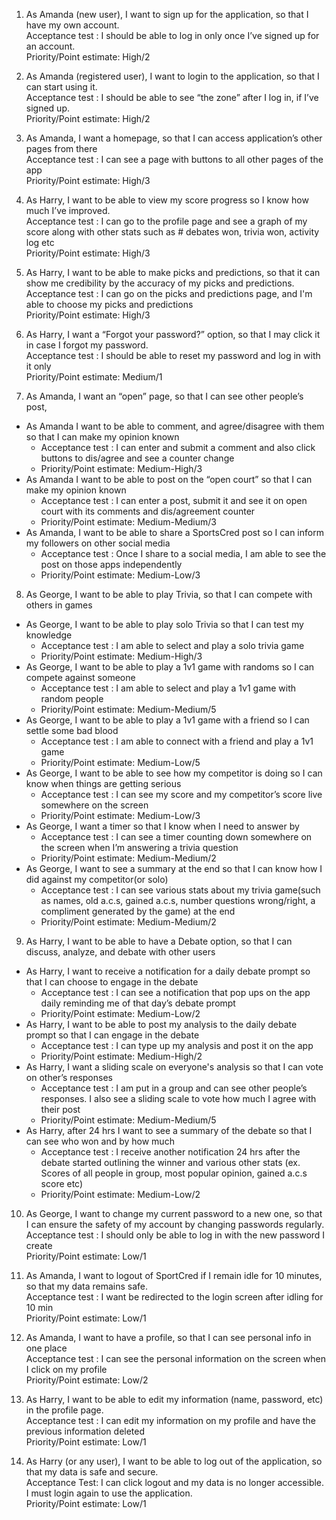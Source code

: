 1. As Amanda (new user), I want to sign up for the application, so that I have my own account.  
Acceptance test : I should be able to log in only once I’ve signed up for an account.  
Priority/Point estimate:  High/2

2. As Amanda (registered user), I want to login to the application, so that I can start using it.    
Acceptance test : I should be able to see “the zone” after I log in, if I’ve signed up.  
Priority/Point estimate:  High/2

3. As Amanda, I want a homepage, so that I can access application’s other pages from there   
Acceptance test : I can see a page with buttons to all other pages of the app  
Priority/Point estimate:  High/3

4. As Harry, I want to be able to view my score progress so I know how much I’ve improved.  
Acceptance test : I can go to the profile page and see a graph of my score along with other stats such as # debates won, trivia won, activity log etc  
Priority/Point estimate:  High/3

5. As Harry, I want to be able to make picks and predictions, so that it can show me credibility by the accuracy of my picks and predictions.  
Acceptance test : I can go on the picks and predictions page, and I'm able to choose my picks and predictions  
Priority/Point estimate:  High/3

6. As Harry, I want a “Forgot your password?” option, so that I may click it in case I forgot my password.  
Acceptance test :  I should be able to reset my password and log in with it only  
Priority/Point estimate: Medium/1

7. As Amanda, I want an “open” page, so that I can see other people’s post,   
  * As Amanda I want to be able to comment, and agree/disagree with them so that I can make my opinion known  
    * Acceptance test : I can enter and submit a comment and also click buttons to dis/agree and see a counter change  
    * Priority/Point estimate:  Medium-High/3  
  * As Amanda I want to be able to post on the “open court” so that I can make my opinion known  
    * Acceptance test : I can enter a post, submit it and see it on open court with its comments and dis/agreement counter  
    * Priority/Point estimate:  Medium-Medium/3  
  * As Amanda, I want to be able to share a SportsCred post so I can inform my followers on other social media  
    * Acceptance test : Once I share to a social media, I am able to see the post on those apps independently  
    * Priority/Point estimate:  Medium-Low/3  

8. As George, I want to be able to play Trivia, so that I can compete with others in games  
  * As George, I want to be able to play solo Trivia so that I can test my knowledge
    * Acceptance test : I am able to select and play a solo trivia game
    * Priority/Point estimate:  Medium-High/3
  * As George, I want to be able to play a 1v1 game with randoms so I can compete against someone
    * Acceptance test : I am able to select and play a 1v1 game with random people
    * Priority/Point estimate:  Medium-Medium/5
  * As George, I want to be able to play a 1v1 game with a friend so I can settle some bad blood
    * Acceptance test : I am able to connect with a friend and play a 1v1 game 
    * Priority/Point estimate:  Medium-Low/5
  * As George, I want to be able to see how my competitor is doing so I can know when things are getting serious
    * Acceptance test : I can see my score and my competitor’s score live somewhere on the screen
    * Priority/Point estimate:  Medium-Low/3
  * As George, I want a timer so that I know when I need to answer by
    * Acceptance test : I can see a timer counting down somewhere on the screen when I’m answering a trivia question
    * Priority/Point estimate:  Medium-Medium/2
  * As George, I want to see a summary at the end so that I can know how I did against my competitor(or solo)
    * Acceptance test : I can see various stats about my trivia game(such as names, old a.c.s, gained a.c.s, number questions wrong/right, a compliment generated by the game) at the end 
    * Priority/Point estimate:  Medium-Medium/2

9. As Harry, I want to be able to have a Debate option, so that I can discuss, analyze, and debate with other users  
  * As Harry, I want to receive a notification for a daily debate prompt so that I can choose to engage in the debate
    * Acceptance test : I can see a notification that pop ups on the app daily reminding me of that day’s debate prompt
    * Priority/Point estimate:  Medium-Low/2
  * As Harry, I want to be able to post my analysis to the daily debate prompt so that I can engage in the debate
    * Acceptance test : I can type up my analysis and post it on the app
    * Priority/Point estimate:  Medium-High/2
  * As Harry, I want a sliding scale on everyone's analysis so that I can vote on other’s responses
    * Acceptance test : I am put in a group and can see other people’s responses. I also see a sliding scale to vote how much I agree with their post
    * Priority/Point estimate:  Medium-Medium/5
  * As Harry, after 24 hrs I want to see a summary of the debate so that I can see who won and by how much
    * Acceptance test : I receive another notification 24 hrs after the debate started outlining the winner and various other stats (ex. Scores of all people in group, most popular opinion, gained a.c.s score etc)
    * Priority/Point estimate:  Medium-Low/2

10. As George, I want to change my current password to a new one, so that I can ensure the safety of my account by changing passwords regularly.  
Acceptance test : I should only be able to log in with the new password I create  
Priority/Point estimate:  Low/1

11. As Amanda, I want to logout of SportCred if I remain idle for 10 minutes, so that my data remains safe.  
Acceptance test : I want be redirected to the login screen after idling for 10 min  
Priority/Point estimate:  Low/1

12. As Amanda, I want to have a profile, so that I can see personal info in one place  
Acceptance test : I can see the personal information on the screen when I click on my profile  
Priority/Point estimate: Low/2

13. As Harry, I want to be able to edit my information (name, password, etc) in the profile page.  
Acceptance test : I can edit my information on my profile and have the previous information deleted  
Priority/Point estimate:  Low/1

14. As Harry (or any user), I want to be able to log out of the application, so that my data is safe and secure.   
Acceptance Test: I can click logout and my data is no longer accessible. I must login again to use the application.  
Priority/Point estimate: Low/1
